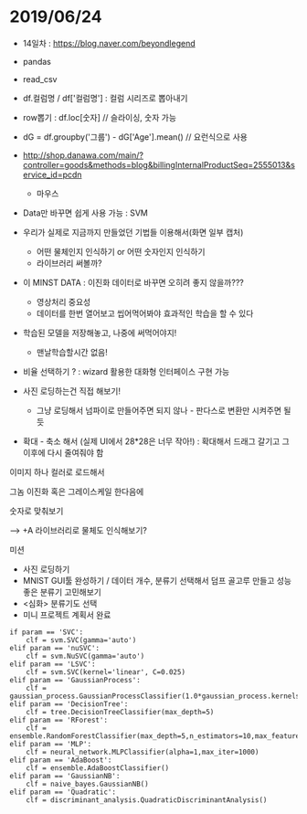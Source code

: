 # 2019/06/24

- 14일차 : https://blog.naver.com/beyondlegend

-  pandas
  - read_csv
  - df.컬럼명 / df['컬럼명'] : 컬럼 시리즈로 뽑아내기
  - row뽑기 : df.loc[숫자] // 슬라이싱, 숫자 가능
  -  dG = df.groupby('그룹')
    - dG['Age'].mean() // 요런식으로 사용
- <http://shop.danawa.com/main/?controller=goods&methods=blog&billingInternalProductSeq=2555013&service_id=pcdn>
  - 마우스

- Data만 바꾸면 쉽게 사용 가능 : SVM
- 우리가 실제로 지금까지 만들었던 기법들 이용해서(화면 일부 캡처)
  - 어떤 물체인지 인식하기 or 어떤 숫자인지 인식하기
  - 라이브러리 써볼까?
- 이 MINST DATA : 이진화 데이터로 바꾸면 오히려 좋지 않을까???
  - 영상처리 중요성
  - 데이터를 한번 열어보고 씹어먹어봐야 효과적인 학습을 할 수 있다
- 학습된 모델을 저장해놓고, 나중에 써먹어야지!
  - 맨날학습할시간 없음!
- 비율 선택하기 ? : wizard 활용한 대화형 인터페이스 구현 가능
- 사진 로딩하는건 직접 해보기!
  - 그냥 로딩해서 넘파이로 만들어주면 되지 않나 - 판다스로 변환만 시켜주면 될 듯
- 확대 - 축소 해서 (실제 UI에서 28*28은 너무 작아!) : 확대해서 드래그 갈기고  그 이후에 다시 줄여줘야 함



이미지 하나 컬러로 로드해서

그놈 이진화 혹은 그레이스케일 한다음에

숫자로 맞춰보기

--> +A 라이브러리로 물체도 인식해보기?



미션

- 사진 로딩하기
- MNIST GUI툴 완성하기 / 데이터 개수, 분류기 선택해서 덤프 골고루 만들고 성능 좋은 분류기 고민해보기
- <심화> 분류기도 선택
- 미니 프로젝트 계획서 완료

```
if param == 'SVC':
    clf = svm.SVC(gamma='auto')
elif param == 'nuSVC':
    clf = svm.NuSVC(gamma='auto')
elif param == 'LSVC':
    clf = svm.SVC(kernel='linear', C=0.025)
elif param == 'GaussianProcess':
    clf = gaussian_process.GaussianProcessClassifier(1.0*gaussian_process.kernels.RBF(1.0))
elif param == 'DecisionTree':
    clf = tree.DecisionTreeClassifier(max_depth=5)
elif param == 'RForest':
    clf = ensemble.RandomForestClassifier(max_depth=5,n_estimators=10,max_features=1)
elif param == 'MLP':
    clf = neural_network.MLPClassifier(alpha=1,max_iter=1000)
elif param == 'AdaBoost':
    clf = ensemble.AdaBoostClassifier()
elif param == 'GaussianNB':
    clf = naive_bayes.GaussianNB()
elif param == 'Quadratic':
    clf = discriminant_analysis.QuadraticDiscriminantAnalysis()
```
